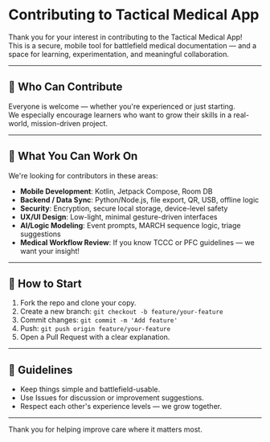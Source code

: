 # Contributing to Tactical Medical App

Thank you for your interest in contributing to the Tactical Medical App!  
This is a secure,  mobile tool for battlefield medical documentation — and a space for learning, experimentation, and meaningful collaboration.

---

## 🙋 Who Can Contribute

Everyone is welcome — whether you're experienced or just starting.  
We especially encourage learners who want to grow their skills in a real-world, mission-driven project.

---

## 🔧 What You Can Work On

We're looking for contributors in these areas:

- **Mobile Development**: Kotlin, Jetpack Compose, Room DB
- **Backend / Data Sync**: Python/Node.js, file export, QR, USB, offline logic
- **Security**: Encryption, secure local storage, device-level safety
- **UX/UI Design**: Low-light, minimal gesture-driven interfaces
- **AI/Logic Modeling**: Event prompts, MARCH sequence logic, triage suggestions
- **Medical Workflow Review**: If you know TCCC or PFC guidelines — we want your insight!

---

## 🚀 How to Start

1. Fork the repo and clone your copy.
2. Create a new branch: `git checkout -b feature/your-feature`
3. Commit changes: `git commit -m 'Add feature'`
4. Push: `git push origin feature/your-feature`
5. Open a Pull Request with a clear explanation.

---

## 🤝 Guidelines

- Keep things simple and battlefield-usable.
- Use Issues for discussion or improvement suggestions.
- Respect each other's experience levels — we grow together.

---

Thank you for helping improve care where it matters most.
